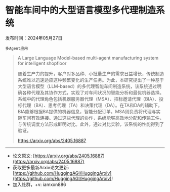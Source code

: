 # 智能车间中的大型语言模型多代理制造系统
发布时间：2024年05月27日

`多Agent应用`
> A Large Language Model-based multi-agent manufacturing system for intelligent shopfloor
>
> 随着生产力的提升，客户对多品种、小批量生产的需求日益增长，传统制造系统难以迅速适应这种频繁变化的生产任务。为此，本研究提出了一种基于大型语言模型（LLM-based）的多代理智能车间制造系统，该系统通过明确各种代理及其协作方式，实现了对车间状况的智能分析和最优机器选择。系统中的代理角色包括机器服务器代理（MSA）、招标邀请代理（BIA）、投标代理（BA）、思考代理（TA）和决策代理（DA）。在TA和DA的辅助下，BIA能够根据BA提供的机器信息，智能分配订单。MSA则负责将代理与实际车间有效连接。通过这些代理的协作，系统能够高效地分配和传输工件，与传统调度方法形成鲜明对比。此外，通过对比实验，该系统的性能得到了验证。
>
> https://arxiv.org/abs/2405.16887


<hr />

- 论文原文: [https://arxiv.org/abs/2405.16887](https://arxiv.org/abs/2405.16887)
- 获取更多最新Arxiv论文更新: [https://github.com/HuggingAGI/HuggingArxiv](https://github.com/HuggingAGI/HuggingArxiv)!
- 加入社群，+v: iamxxn886